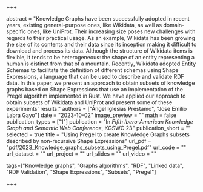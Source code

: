+++

abstract = "Knowledge Graphs have been successfully adopted in recent years, existing general-purpose ones, like Wikidata, as well as domain-specific ones, like UniProt. Their increasing size poses new challenges with regards to their practical usage. As an example, Wikidata has been growing the size of its contents and their data since its inception making it difficult to download and process its data. Although the structure of Wikidata items is flexible, it tends to be heterogeneous: the shape of an entity representing a human is distinct from that of a mountain. Recently, Wikidata adopted Entity Schemas to facilitate the definition of different schemas using Shape Expressions, a language that can be used to describe and validate RDF data. In this paper, we present an approach to obtain subsets of knowledge graphs based on Shape Expressions that use an implementation of the Pregel algorithm implemented in Rust. We have applied our approach to obtain subsets of Wikidata and UniProt and present some of these experiments' results."
authors = ["Ángel Iglesias Préstamo", "Jose Emilio Labra Gayo"]
date = "2023-10-02"
image_preview = ""
math = false
publication_types = ["1"]
publication = "In *Fifth Ibero-American Knowledge Graph and Semantic Web Conference*, KGSWC 23"
publication_short = ""
selected = true
title = "Using Pregel to create Knowledge Graphs subsets described by non-recursive Shape Expressions"
url_pdf = "pdf/2023_Knowledge_graphs_subsets_using_Pregel.pdf"
url_code = ""
url_dataset = ""
url_project = ""
url_slides = ""
url_video = ""

tags=["Knowledge graphs", "Graphs algorithms", "RDF", "Linked data", "RDF Validation", "Shape Expressions", "Subsets", "Pregel"]

+++